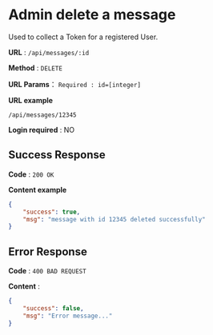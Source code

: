 # Admin delete a message

Used to collect a Token for a registered User.

**URL** : `/api/messages/:id`

**Method** : `DELETE`

**URL Params**：
    ```
    Required :
        id=[integer]
    ```

**URL example**
```
/api/messages/12345
```

**Login required** : NO

## Success Response

**Code** : `200 OK`

**Content example**

```json
{
    "success": true,
    "msg": "message with id 12345 deleted successfully"
}
```

## Error Response

**Code** : `400 BAD REQUEST`

**Content** :

```json
{
    "success": false,
    "msg": "Error message..."
}
```